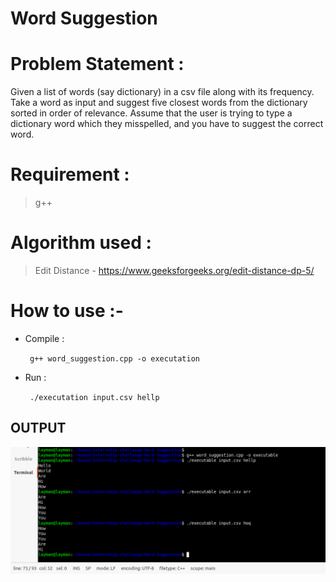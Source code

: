 # Word Suggestion

# Problem Statement :
  Given a list of words (say dictionary) in a csv file along with its frequency. Take a word as input
  and suggest five closest words from the dictionary sorted in order of relevance.
  Assume that the user is trying to type a dictionary word which they misspelled, and you have to
  suggest the correct word.
 
 # Requirement : 
  > g++ 
 
 # Algorithm used :
  > Edit Distance - https://www.geeksforgeeks.org/edit-distance-dp-5/
 
 # How to use :- 
 - Compile :

   ` g++ word_suggestion.cpp -o executation`
 - Run :

   ` ./executation input.csv hellp` 

## OUTPUT
  ![output](https://raw.githubusercontent.com/anandhere8/Internship-challenge/main/Word%20Suggestion/img/img.png?token=AJ6E5KBMMKDG7XJHWKT66ELANCAAU)
